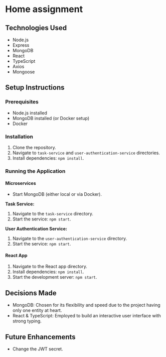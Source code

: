 # Home assignment

## Technologies Used
- Node.js
- Express
- MongoDB
- React
- TypeScript
- Axios
- Mongoose

## Setup Instructions
### Prerequisites
- Node.js installed
- MongoDB installed (or Docker setup)
- Docker 

### Installation
1. Clone the repository.
2. Navigate to `task-service` and `user-authentication-service` directories.
3. Install dependencies: `npm install`.

### Running the Application
#### Microservices
- Start MongoDB (either local or via Docker).

**Task Service:**
1. Navigate to the `task-service` directory.
2. Start the service: `npm start`.

**User Authentication Service:**
1. Navigate to the `user-authentication-service` directory.
2. Start the service: `npm start`.

#### React App
1. Navigate to the React app directory.
2. Install dependencies: `npm install`.
3. Start the development server: `npm start`.

## Decisions Made
- MongoDB: Chosen for its flexibility and speed due to the project having only one entity at heart.
- React & TypeScript: Employed to build an interactive user interface with strong typing.

## Future Enhancements
- Change the JWT secret.
